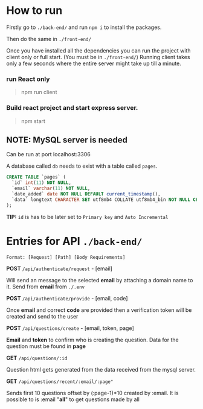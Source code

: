 # How to run

Firstly go to `./back-end/` and run `npm i` to install the packages.

Then do the same in `./front-end/`

Once you have installed all the dependencies you can run the project with client only or full start. (You must be in `./front-end/`) Running client takes only a few seconds where the entire server might take up till a minute.

### run React only

> npm run client

### Build react project and start express server.

> npm start

## NOTE: MySQL server is needed

Can be run at port localhost:3306

A database called `db` needs to exist with a table called `pages`.

```sql
CREATE TABLE `pages` (
  `id` int(11) NOT NULL,
  `email` varchar(11) NOT NULL,
  `date_added` date NOT NULL DEFAULT current_timestamp(),
  `data` longtext CHARACTER SET utf8mb4 COLLATE utf8mb4_bin NOT NULL CHECK (json_valid(`data`))
);
```

**TIP:** `id` is has to be later set to `Primary key` and `Auto Incremental`

# Entries for API `./back-end/`

    Format: [Request] [Path] [Body Requirements]

**POST** `/api/authenticate/request` - [email]

Will send an message to the selected **email** by attaching a domain name to it. Send from **email** from `./.env`

**POST** `/api/authenticate/provide` - [email, code]

Once **email** and correct **code** are provided then a verification token will be created and send to the user

**POST** `/api/questions/create` - [email, token, page]

**Email** and **token** to confirm who is creating the question. Data for the question must be found in **page**

**GET** `/api/questions/:id`

Question html gets generated from the data received from the mysql server.

**GET** `/api/questions/recent/:email/:page"`

Sends first 10 questions offset by (:page-1)\*10 created by :email. It is possible to is :email "**all**" to get questions made by all

